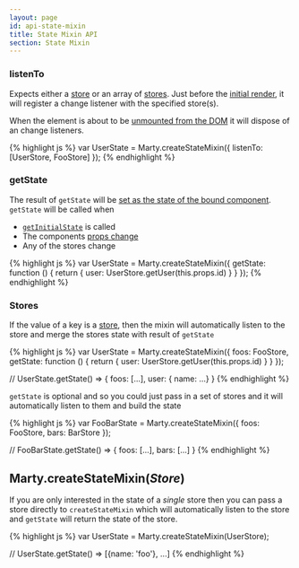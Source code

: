 ```yaml
---
layout: page
id: api-state-mixin
title: State Mixin API
section: State Mixin
---
```

<h3 id="listenTo">listenTo</h3>

Expects either a [store](/api/stores/index.html) or an array of [stores](/api/stores/index.html). Just before the [initial render](http://facebook.github.io/react/docs/component-specs.html#mounting-componentwillmount), it will register a change listener with the specified store(s).

When the element is about to be [unmounted from the DOM](http://facebook.github.io/react/docs/component-specs.html#unmounting-componentwillunmount) it will dispose of an change listeners.

{% highlight js %}
var UserState = Marty.createStateMixin({
  listenTo: [UserStore, FooStore]
});
{% endhighlight %}

<h3 id="getState">getState</h3>

The result of <code>getState</code> will be [set as the state of the bound component](http://facebook.github.io/react/docs/component-api.html#setstate). <code>getState</code> will be called when

* [<code>getInitialState</code>](http://facebook.github.io/react/docs/component-specs.html#getinitialstate) is called
* The components [props change](http://facebook.github.io/react/docs/component-specs.html#updating-componentwillupdate)
* Any of the stores change

{% highlight js %}
var UserState = Marty.createStateMixin({
  getState: function () {
    return {
      user: UserStore.getUser(this.props.id)
    }
  }
});
{% endhighlight %}

<h3 id="stores">Stores</h3>

If the value of a key is a [store](/api/stores/index.html), then the mixin will automatically listen to the store and merge the stores state with result of <code>getState</code>

{% highlight js %}
var UserState = Marty.createStateMixin({
  foos: FooStore,
  getState: function () {
    return {
      user: UserStore.getUser(this.props.id)
    }
  }
});

// UserState.getState() =>
{
  foos: [...],
  user: { name: ...}
}
{% endhighlight %}

<code>getState</code> is optional and so you could just pass in a set of stores and it will automatically listen to them and build the state

{% highlight js %}
var FooBarState = Marty.createStateMixin({
  foos: FooStore,
  bars: BarStore
});

// FooBarState.getState() =>
{
  foos: [...],
  bars: [...]
}
{% endhighlight %}

<h2 id="createStateMixinStore">Marty.createStateMixin(<i>Store</i>)</h2>

If you are only interested in the state of a *single* store then you can pass a store directly to <code>createStateMixin</code> which will automatically listen to the store and <code>getState</code> will return the state of the store.


{% highlight js %}
var UserState = Marty.createStateMixin(UserStore);

// UserState.getState() =>
[{name: 'foo'}, ...]
{% endhighlight %}